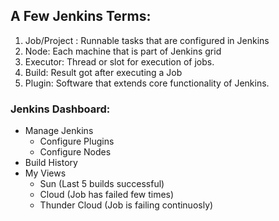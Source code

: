 ## A Few Jenkins Terms: 

1. Job/Project : Runnable tasks that are configured in Jenkins
2. Node: Each machine that is part of Jenkins grid
3. Executor: Thread or slot for execution of jobs. 
4. Build: Result got after executing a Job
5. Plugin: Software that extends core functionality of Jenkins.

### Jenkins Dashboard: 

- Manage Jenkins 
  - Configure Plugins
  - Configure Nodes
- Build History
- My Views 
  - Sun (Last 5 builds successful)
  - Cloud (Job has failed few times)
  - Thunder Cloud (Job is failing continuosly)